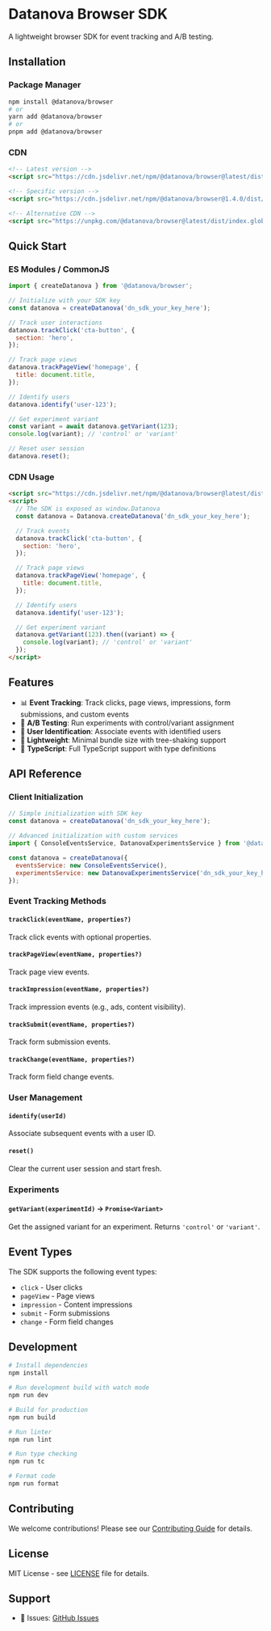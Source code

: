 # Datanova Browser SDK

A lightweight browser SDK for event tracking and A/B testing.

## Installation

### Package Manager

```bash
npm install @datanova/browser
# or
yarn add @datanova/browser
# or
pnpm add @datanova/browser
```

### CDN

```html
<!-- Latest version -->
<script src="https://cdn.jsdelivr.net/npm/@datanova/browser@latest/dist/index.global.js"></script>

<!-- Specific version -->
<script src="https://cdn.jsdelivr.net/npm/@datanova/browser@1.4.0/dist/index.global.js"></script>

<!-- Alternative CDN -->
<script src="https://unpkg.com/@datanova/browser@latest/dist/index.global.js"></script>
```

## Quick Start

### ES Modules / CommonJS

```javascript
import { createDatanova } from '@datanova/browser';

// Initialize with your SDK key
const datanova = createDatanova('dn_sdk_your_key_here');

// Track user interactions
datanova.trackClick('cta-button', {
  section: 'hero',
});

// Track page views
datanova.trackPageView('homepage', {
  title: document.title,
});

// Identify users
datanova.identify('user-123');

// Get experiment variant
const variant = await datanova.getVariant(123);
console.log(variant); // 'control' or 'variant'

// Reset user session
datanova.reset();
```

### CDN Usage

```html
<script src="https://cdn.jsdelivr.net/npm/@datanova/browser@latest/dist/index.global.js"></script>
<script>
  // The SDK is exposed as window.Datanova
  const datanova = Datanova.createDatanova('dn_sdk_your_key_here');

  // Track events
  datanova.trackClick('cta-button', {
    section: 'hero',
  });

  // Track page views
  datanova.trackPageView('homepage', {
    title: document.title,
  });

  // Identify users
  datanova.identify('user-123');

  // Get experiment variant
  datanova.getVariant(123).then((variant) => {
    console.log(variant); // 'control' or 'variant'
  });
</script>
```

## Features

- 📊 **Event Tracking**: Track clicks, page views, impressions, form submissions, and custom events
- 🧪 **A/B Testing**: Run experiments with control/variant assignment
- 👤 **User Identification**: Associate events with identified users
- 🚀 **Lightweight**: Minimal bundle size with tree-shaking support
- 🎯 **TypeScript**: Full TypeScript support with type definitions

## API Reference

### Client Initialization

```javascript
// Simple initialization with SDK key
const datanova = createDatanova('dn_sdk_your_key_here');

// Advanced initialization with custom services
import { ConsoleEventsService, DatanovaExperimentsService } from '@datanova/browser';

const datanova = createDatanova({
  eventsService: new ConsoleEventsService(),
  experimentsService: new DatanovaExperimentsService('dn_sdk_your_key_here'),
});
```

### Event Tracking Methods

#### `trackClick(eventName, properties?)`

Track click events with optional properties.

#### `trackPageView(eventName, properties?)`

Track page view events.

#### `trackImpression(eventName, properties?)`

Track impression events (e.g., ads, content visibility).

#### `trackSubmit(eventName, properties?)`

Track form submission events.

#### `trackChange(eventName, properties?)`

Track form field change events.

### User Management

#### `identify(userId)`

Associate subsequent events with a user ID.

#### `reset()`

Clear the current user session and start fresh.

### Experiments

#### `getVariant(experimentId)` → `Promise<Variant>`

Get the assigned variant for an experiment. Returns `'control'` or `'variant'`.

## Event Types

The SDK supports the following event types:

- `click` - User clicks
- `pageView` - Page views
- `impression` - Content impressions
- `submit` - Form submissions
- `change` - Form field changes

## Development

```bash
# Install dependencies
npm install

# Run development build with watch mode
npm run dev

# Build for production
npm run build

# Run linter
npm run lint

# Run type checking
npm run tc

# Format code
npm run format
```

## Contributing

We welcome contributions! Please see our [Contributing Guide](CONTRIBUTING.md) for details.

## License

MIT License - see [LICENSE](LICENSE) file for details.

## Support

- 🐛 Issues: [GitHub Issues](https://github.com/d0-datanova/browser-sdk/issues)
